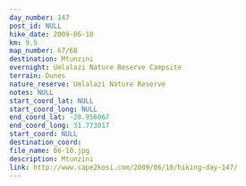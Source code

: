 ```yaml
---
day_number: 147
post_id: NULL
hike_date: 2009-06-10
km: 9.5
map_number: 67/68
destination: Mtunzini
overnight: Umlalazi Nature Reserve Campsite
terrain: Dunes
nature_reserve: Umlalazi Nature Reserve
notes: NULL
start_coord_lat: NULL
start_coord_long: NULL
end_coord_lat: -28.956067
end_coord_long: 31.773017
start_coord: NULL
destination_coord: 
file_name: 06-10.jpg
description: Mtunzini
link: http://www.cape2kosi.com/2009/06/10/hiking-day-147/
---
```

